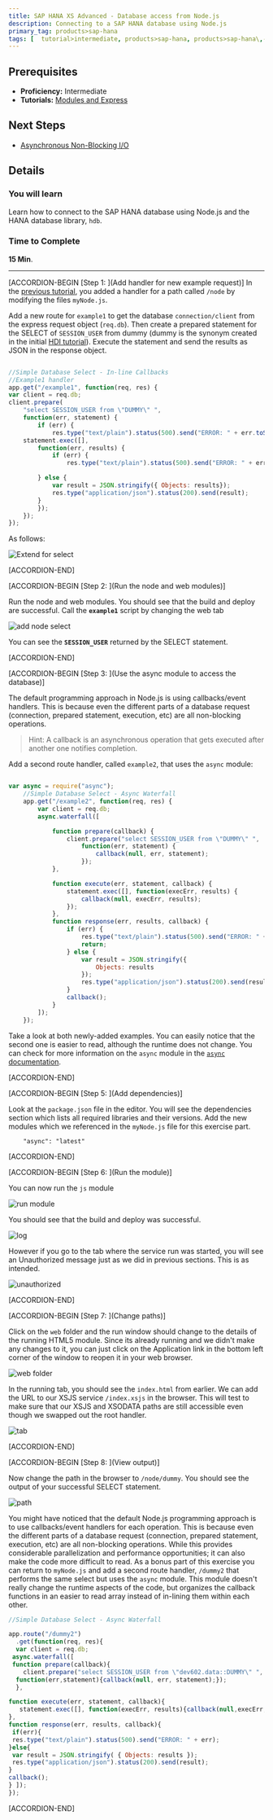```yaml
---
title: SAP HANA XS Advanced - Database access from Node.js
description: Connecting to a SAP HANA database using Node.js
primary_tag: products>sap-hana
tags: [  tutorial>intermediate, products>sap-hana, products>sap-hana\,-express-edition   ]
---
```

## Prerequisites  
- **Proficiency:** Intermediate
- **Tutorials:** [Modules and Express](https://developers.sap.com/tutorials/xsa-node-modules.html)

## Next Steps
- [Asynchronous Non-Blocking I/O](https://developers.sap.com/tutorials/xsa-node-async.html)

## Details
### You will learn  
Learn how to connect to the SAP HANA database using Node.js and the HANA database library, `hdb`.



### Time to Complete
**15 Min**.

---



[ACCORDION-BEGIN [Step 1: ](Add handler for new example request)]
In the [previous tutorial](https://developers.sap.com/tutorials/xsa-node-modules.html), you added a handler for a path called `/node` by modifying the files `myNode.js`.

Add a new route for `example1` to get the database `connection/client` from the express request object (`req.db`). Then create a prepared statement for the SELECT of `SESSION_USER` from dummy (dummy is the synonym created in the initial [HDI tutorial](https://developers.sap.com/tutorials/xsa-hdi-module.html)). Execute the statement and send the results as JSON in the response object.


```javascript

//Simple Database Select - In-line Callbacks
//Example1 handler
app.get("/example1", function(req, res) {
var client = req.db;
client.prepare(
	"select SESSION_USER from \"DUMMY\" ",
	function(err, statement) {
		if (err) {			
			res.type("text/plain").status(500).send("ERROR: " + err.toString());	return;	}
	statement.exec([],
		function(err, results) {
			if (err) {			
				res.type("text/plain").status(500).send("ERROR: " + err.toString());	return;						

		} else {							
			var result = JSON.stringify({ Objects: results});					
			res.type("application/json").status(200).send(result);
		}
		});
	});
});


```

As follows:

![Extend for select](1.png)



[ACCORDION-END]

[ACCORDION-BEGIN [Step 2: ](Run the node and web modules)]

Run the node and web modules. You should see that the build and deploy are successful. Call the **`example1`** script by changing the web tab


![add node select](2.png)

You can see the **`SESSION_USER`** returned by the SELECT statement.


[ACCORDION-END]

[ACCORDION-BEGIN [Step 3: ](Use the async module to access the database)]

The default programming approach in Node.js is using callbacks/event handlers. This is because even the different parts of a database request (connection, prepared statement, execution, etc) are all non-blocking operations.

>Hint: A callback is an asynchronous operation that gets executed after another one notifies completion.  

Add a second route handler, called `example2`, that uses the `async` module:

```javascript

var async = require("async");
	//Simple Database Select - Async Waterfall
	app.get("/example2", function(req, res) {
		var client = req.db;
		async.waterfall([

			function prepare(callback) {
				client.prepare("select SESSION_USER from \"DUMMY\" ",
					function(err, statement) {
						callback(null, err, statement);
					});
			},

			function execute(err, statement, callback) {
				statement.exec([], function(execErr, results) {
					callback(null, execErr, results);
				});
			},
			function response(err, results, callback) {
				if (err) {
					res.type("text/plain").status(500).send("ERROR: " + err.toString());
					return;
				} else {
					var result = JSON.stringify({
						Objects: results
					});
					res.type("application/json").status(200).send(result);
				}
				callback();
			}
		]);
	});

```  

Take a look at both newly-added examples. You can easily notice that the second one is easier to read, although the runtime does not change. You can check for more information on the `async` module  in the [`async` documentation](https://caolan.github.io/async/).



[ACCORDION-END]

[ACCORDION-BEGIN [Step 5: ](Add dependencies)]

Look at the `package.json` file in the editor. You will see the dependencies section which lists all required libraries and their versions. Add the new modules which we referenced in the `myNode.js` file for this exercise part.  

```text
  	"async": "latest"
```


[ACCORDION-END]

[ACCORDION-BEGIN [Step 6: ](Run the module)]

You can now run the `js` module

![run module](6.png)

You should see that the build and deploy was successful.

![log](7.png)

However if you go to the tab where the service run was started, you will see an Unauthorized message just as we did in previous sections.  This is as intended.

![unauthorized](8.png)


[ACCORDION-END]

[ACCORDION-BEGIN [Step 7: ](Change paths)]

Click on the `web` folder and the run window should change to the details of the running HTML5 module.  Since its already running and we didn't make any changes to it, you can just click on the Application link in the bottom left corner of the window to reopen it in your web browser.

![web folder](9.png)

In the running tab, you should see the `index.html` from earlier. We can add the URL to our XSJS service `/index.xsjs` in the browser. This will test to make sure that our XSJS and XSODATA paths are still accessible even though we swapped out the root handler.  

![tab](10.png)


[ACCORDION-END]

[ACCORDION-BEGIN [Step 8: ](View output)]

Now change the path in the browser to `/node/dummy`.  You should see the output of your successful SELECT statement.

![path](11.png)

You might have noticed that the default Node.js programming approach is to use callbacks/event handlers for each operation.  This is because even the different parts of a database request (connection, prepared statement, execution, etc) are all non-blocking operations.  While this provides considerable parallelization and performance opportunities; it can also make the code more difficult to read. As a bonus part of this exercise you can return to `myNode.js` and add a second route handler, `/dummy2` that performs the same select but uses the `async` module. This module doesn't really change the runtime aspects of the code, but organizes the callback functions in an easier to read array instead of in-lining them within each other.

```javascript
//Simple Database Select - Async Waterfall
app.route("/dummy2")  .get(function(req, res){  var client = req.db; async.waterfall([ function prepare(callback){    client.prepare("select SESSION_USER from \"dev602.data::DUMMY\" ",  function(err,statement){callback(null, err, statement);});  },function execute(err, statement, callback){   statement.exec([], function(execErr, results){callback(null,execErr,results);});},function response(err, results, callback){ if(err){ res.type("text/plain").status(500).send("ERROR: " + err);}else{ var result = JSON.stringify( { Objects: results }); res.type("application/json").status(200).send(result);}callback();} ]);});
```


[ACCORDION-END]

